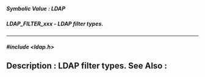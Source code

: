 ##### Symbolic Value : LDAP
##### LDAP_FILTER_xxx - LDAP filter types.
---
##### #include <ldap.h>
**Description :**
LDAP filter types.
**See Also :**
[](D:/md_files/.md)
---
